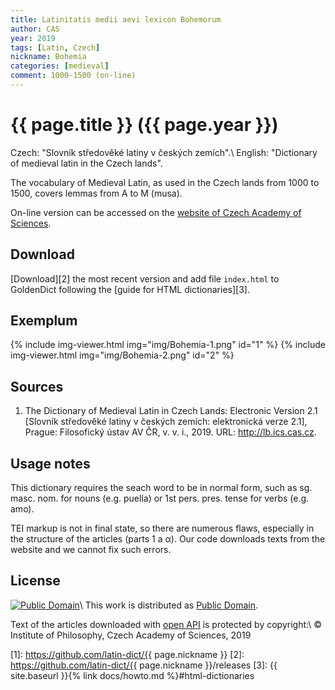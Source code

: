 ```yaml
---
title: Latinitatis medii aevi lexicon Bohemorum
author: CAS
year: 2019
tags: [Latin, Czech]
nickname: Bohemia
categories: [medieval]
comment: 1000-1500 (on-line)
---
```

# {{ page.title }} ({{ page.year }})

Czech: "Slovník středověké latiny v českých zemích".\\
English: "Dictionary of medieval latin in the Czech lands".

The vocabulary of Medieval Latin, as used in the Czech lands from 1000 to 1500, covers lemmas from A to M (musa).

On-line version can be accessed on the [website of Czech Academy of Sciences](http://lb.ics.cas.cz).


## Download

[Download][2] the most recent version and add file `index.html` to GoldenDict following the [guide for HTML dictionaries][3].


## Exemplum

{% include img-viewer.html img="img/Bohemia-1.png" id="1" %}
{% include img-viewer.html img="img/Bohemia-2.png" id="2" %}


## Sources

1. The Dictionary of Medieval Latin in Czech Lands: Electronic Version 2.1 [Slovník středověké latiny v českých zemích: elektronická verze 2.1], Prague: Filosofický ústav AV ČR, v. v. i., 2019. URL: <http://lb.ics.cas.cz>.


## Usage notes

This dictionary requires the seach word to be in normal form, such as sg. masc. nom. for nouns (e.g. puella) or 1st pers. pres. tense for verbs (e.g. amo).

TEI markup is not in final state, so there are numerous flaws, especially in the structure of the articles (parts 1 a α). Our code downloads texts from the website and we cannot fix such errors.


## License

[![Public Domain](https://licensebuttons.net/p/mark/1.0/88x31.png)](http://creativecommons.org/publicdomain/mark/1.0/)\\
This work is distributed as [Public Domain](http://creativecommons.org/publicdomain/mark/1.0/).

Text of the articles downloaded with [open API](http://lb.ics.cas.cz/api.html) is protected by copyright:\\
© Institute of Philosophy, Czech Academy of Sciences, 2019


[1]: https://github.com/latin-dict/{{ page.nickname }}
[2]: https://github.com/latin-dict/{{ page.nickname }}/releases
[3]: {{ site.baseurl }}{% link docs/howto.md %}#html-dictionaries
